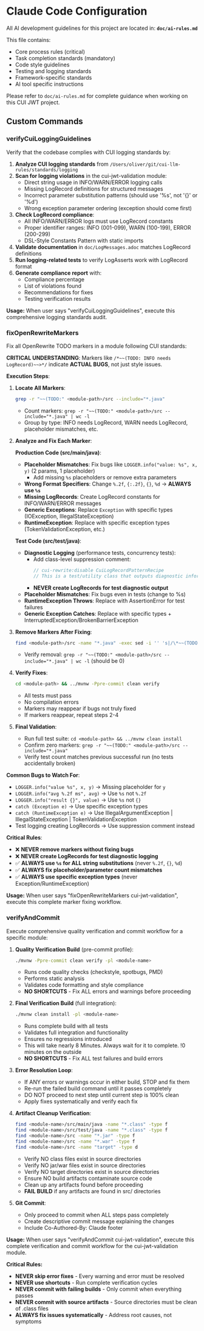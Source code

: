 # Claude Code Configuration

All AI development guidelines for this project are located in: **`doc/ai-rules.md`**

This file contains:
- Core process rules (critical)
- Task completion standards (mandatory)
- Code style guidelines
- Testing and logging standards
- Framework-specific standards
- AI tool specific instructions

Please refer to `doc/ai-rules.md` for complete guidance when working on this CUI JWT project.

## Custom Commands

### verifyCuiLoggingGuidelines

Verify that the codebase complies with CUI logging standards by:

1. **Analyze CUI logging standards** from `/Users/oliver/git/cui-llm-rules/standards/logging`
2. **Scan for logging violations** in the cui-jwt-validation module:
   - Direct string usage in INFO/WARN/ERROR logging calls
   - Missing LogRecord definitions for structured messages
   - Incorrect parameter substitution patterns (should use '%s', not '{}' or '%d')
   - Wrong exception parameter ordering (exception should come first)
3. **Check LogRecord compliance**:
   - All INFO/WARN/ERROR logs must use LogRecord constants
   - Proper identifier ranges: INFO (001-099), WARN (100-199), ERROR (200-299)
   - DSL-Style Constants Pattern with static imports
4. **Validate documentation** in `doc/LogMessages.adoc` matches LogRecord definitions
5. **Run logging-related tests** to verify LogAsserts work with LogRecord format
6. **Generate compliance report** with:
   - Compliance percentage
   - List of violations found
   - Recommendations for fixes
   - Testing verification results

**Usage:** When user says "verifyCuiLoggingGuidelines", execute this comprehensive logging standards audit.

### fixOpenRewriteMarkers <module-path>

Fix all OpenRewrite TODO markers in a module following CUI standards:

**CRITICAL UNDERSTANDING**: Markers like `/*~~(TODO: INFO needs LogRecord)~~>*/` indicate **ACTUAL BUGS**, not just style issues.

**Execution Steps**:

1. **Locate All Markers**:
   ```bash
   grep -r "~~(TODO:" <module-path>/src --include="*.java"
   ```
   - Count markers: `grep -r "~~(TODO:" <module-path>/src --include="*.java" | wc -l`
   - Group by type: INFO needs LogRecord, WARN needs LogRecord, placeholder mismatches, etc.

2. **Analyze and Fix Each Marker**:

   **Production Code (src/main/java)**:
   - **Placeholder Mismatches**: Fix bugs like `LOGGER.info("value: %s", x, y)` (2 params, 1 placeholder)
     - Add missing `%s` placeholders or remove extra parameters
   - **Wrong Format Specifiers**: Change `%.2f`, `{:.2f}`, `{}`, `%d` → **ALWAYS use `%s`**
   - **Missing LogRecords**: Create LogRecord constants for INFO/WARN/ERROR messages
   - **Generic Exceptions**: Replace `Exception` with specific types (IOException, IllegalStateException)
   - **RuntimeException**: Replace with specific exception types (TokenValidationException, etc.)

   **Test Code (src/test/java)**:
   - **Diagnostic Logging** (performance tests, concurrency tests):
     - Add class-level suppression comment:
       ```java
       // cui-rewrite:disable CuiLogRecordPatternRecipe
       // This is a test/utility class that outputs diagnostic information for analysis
       ```
     - **NEVER create LogRecords for test diagnostic output**
   - **Placeholder Mismatches**: Fix bugs even in tests (change to %s)
   - **RuntimeException Throws**: Replace with AssertionError for test failures
   - **Generic Exception Catches**: Replace with specific types + InterruptedException/BrokenBarrierException

3. **Remove Markers After Fixing**:
   ```bash
   find <module-path>/src -name "*.java" -exec sed -i '' 's|/\*~~(TODO: INFO needs LogRecord)~~>\*/||g; s|/\*~~(TODO: WARN needs LogRecord)~~>\*/||g; s|/\*~~(TODO: ERROR needs LogRecord)~~>\*/||g' {} +
   ```
   - Verify removal: `grep -r "~~(TODO:" <module-path>/src --include="*.java" | wc -l` (should be 0)

4. **Verify Fixes**:
   ```bash
   cd <module-path> && ../mvnw -Ppre-commit clean verify
   ```
   - All tests must pass
   - No compilation errors
   - Markers may reappear if bugs not truly fixed
   - If markers reappear, repeat steps 2-4

5. **Final Validation**:
   - Run full test suite: `cd <module-path> && ../mvnw clean install`
   - Confirm zero markers: `grep -r "~~(TODO:" <module-path>/src --include="*.java"`
   - Verify test count matches previous successful run (no tests accidentally broken)

**Common Bugs to Watch For**:
- `LOGGER.info("value %s", x, y)` → Missing placeholder for `y`
- `LOGGER.info("avg %.2f ms", avg)` → Use `%s` not `%.2f`
- `LOGGER.info("result {}", value)` → Use `%s` not `{}`
- `catch (Exception e)` → Use specific exception types
- `catch (RuntimeException e)` → Use IllegalArgumentException | IllegalStateException | TokenValidationException
- Test logging creating LogRecords → Use suppression comment instead

**Critical Rules**:
- ❌ **NEVER remove markers without fixing bugs**
- ❌ **NEVER create LogRecords for test diagnostic logging**
- ✅ **ALWAYS use `%s` for ALL string substitutions** (never `%.2f`, `{}`, `%d`)
- ✅ **ALWAYS fix placeholder/parameter count mismatches**
- ✅ **ALWAYS use specific exception types** (never Exception/RuntimeException)

**Usage:** When user says "fixOpenRewriteMarkers cui-jwt-validation", execute this complete marker fixing workflow.

### verifyAndCommit <module-name>

Execute comprehensive quality verification and commit workflow for a specific module:

1. **Quality Verification Build** (pre-commit profile):
   ```bash
   ./mvnw -Ppre-commit clean verify -pl <module-name>
   ```
   - Runs code quality checks (checkstyle, spotbugs, PMD)
   - Performs static analysis
   - Validates code formatting and style compliance
   - **NO SHORTCUTS** - Fix ALL errors and warnings before proceeding

2. **Final Verification Build** (full integration):
   ```bash
   ./mvnw clean install -pl <module-name>
   ```
   - Runs complete build with all tests
   - Validates full integration and functionality
   - Ensures no regressions introduced
   - This will take nearly 8 Minutes. Always wait for it to complete. !0 minutes on the outside
   - **NO SHORTCUTS** - Fix ALL test failures and build errors

3. **Error Resolution Loop**:
   - If ANY errors or warnings occur in either build, STOP and fix them
   - Re-run the failed build command until it passes completely
   - DO NOT proceed to next step until current step is 100% clean
   - Apply fixes systematically and verify each fix

4. **Artifact Cleanup Verification**:
   ```bash
   find <module-name>/src/main/java -name "*.class" -type f
   find <module-name>/src/test/java -name "*.class" -type f
   find <module-name>/src -name "*.jar" -type f
   find <module-name>/src -name "*.war" -type f
   find <module-name>/src -name "target" -type d
   ```
   - Verify NO class files exist in source directories
   - Verify NO jar/war files exist in source directories
   - Verify NO target directories exist in source directories
   - Ensure NO build artifacts contaminate source code
   - Clean up any artifacts found before proceeding
   - **FAIL BUILD** if any artifacts are found in src/ directories

5. **Git Commit**:
   - Only proceed to commit when ALL steps pass completely
   - Create descriptive commit message explaining the changes
   - Include Co-Authored-By: Claude footer

**Usage:** When user says "verifyAndCommit cui-jwt-validation", execute this complete verification and commit workflow for the cui-jwt-validation module.

**Critical Rules:**
- **NEVER skip error fixes** - Every warning and error must be resolved
- **NEVER use shortcuts** - Run complete verification cycles
- **NEVER commit with failing builds** - Only commit when everything passes
- **NEVER commit with source artifacts** - Source directories must be clean of .class files
- **ALWAYS fix issues systematically** - Address root causes, not symptoms